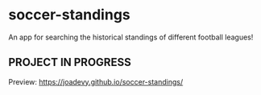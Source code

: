 # soccer-standings
An app for searching the historical standings of different football leagues!

## PROJECT IN PROGRESS 
Preview: https://joadevy.github.io/soccer-standings/
